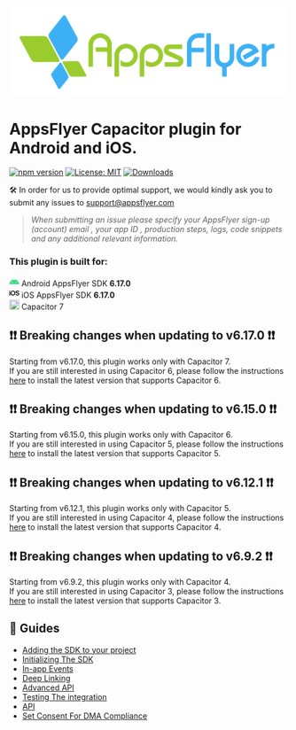 <img src="https://raw.githubusercontent.com/AppsFlyerSDK/appsflyer-capacitor-plugin/main/assets/AFLogo_primary.png"  width="600" > 

# AppsFlyer Capacitor plugin for Android and iOS.


[![npm version](https://badge.fury.io/js/appsflyer-capacitor-plugin.svg)](https://badge.fury.io/js/appsflyer-capacitor-plugin)
[![License: MIT](https://img.shields.io/badge/License-MIT-blue.svg)](https://opensource.org/licenses/MIT) 
[![Downloads](https://img.shields.io/npm/dm/appsflyer-capacitor-plugin)](https://www.npmjs.com/package/appsflyer-capacitor-plugin)

🛠 In order for us to provide optimal support, we would kindly ask you to submit any issues to support@appsflyer.com

> *When submitting an issue please specify your AppsFlyer sign-up (account) email , your app ID , production steps, logs, code snippets and any additional relevant information.*


### <a id="plugin-build-for"> This plugin is built for:

<img src="https://raw.githubusercontent.com/github/explore/80688e429a7d4ef2fca1e82350fe8e3517d3494d/topics/android/android.png" width="18" height="18">  Android AppsFlyer SDK **6.17.0**</br>
<img src="https://raw.githubusercontent.com/github/explore/80688e429a7d4ef2fca1e82350fe8e3517d3494d/topics/ios/ios.png" width="18" height="18">  iOS AppsFlyer SDK **6.17.0**</br>
<img src="https://icon.icepanel.io/Technology/svg/Capacitor.svg" width="18" height="18">  Capacitor 7</br>

## <a id="breaking-changes-6-17-0"> 	❗❗ Breaking changes when updating to v6.17.0 ❗❗
Starting from v6.17.0, this plugin works only with Capacitor 7. </br>
If you are still interested in using Capacitor 6, please follow the instructions [here](/docs/Installation.md#cap6) to install the latest version that supports Capacitor 6.

## <a id="breaking-changes-6-15-0"> 	❗❗ Breaking changes when updating to v6.15.0 ❗❗
Starting from v6.15.0, this plugin works only with Capacitor 6. </br>
If you are still interested in using Capacitor 5, please follow the instructions [here](/docs/Installation.md#cap5) to install the latest version that supports Capacitor 5.

## <a id="breaking-changes-6-12-1"> 	❗❗ Breaking changes when updating to v6.12.1 ❗❗
Starting from v6.12.1, this plugin works only with Capacitor 5. </br>
If you are still interested in using Capacitor 4, please follow the instructions [here](/docs/Installation.md#cap4) to install the latest version that supports Capacitor 4.

## <a id="breaking-changes"> 	❗❗ Breaking changes when updating to v6.9.2 ❗❗
Starting from v6.9.2, this plugin works only with Capacitor 4. </br>
If you are still interested in using Capacitor 3, please follow the instructions [here](/docs/Installation.md#cap3) to install the latest version that supports Capacitor 3.


<!---

## <a id="migration"> ⏩ Migration 
  
✏️✏️ Migration guided if needed✏️✏️ 
-->

 ##  📖 Guides
- [Adding the SDK to your project](/docs/Installation.md)
- [Initializing The SDK](/docs/BasicIntegration.md)
- [In-app Events](/docs/InAppEvents.md)
- [Deep Linking](/docs/DeepLink.md)
- [Advanced API](/docs/AdvancedAPI.md)
- [Testing The integration](/docs/Testing.md)
- [API](/docs/API.md)
- [Set Consent For DMA Compliance](/docs/DMA.md)
